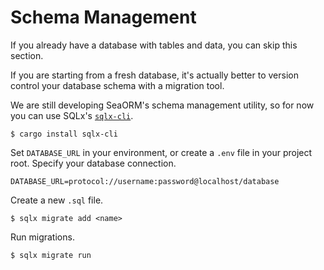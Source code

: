 # Schema Management

If you already have a database with tables and data, you can skip this section.

If you are starting from a fresh database, it's actually better to version control your database schema with a migration tool.

We are still developing SeaORM's schema management utility, so for now you can use SQLx's [`sqlx-cli`](https://crates.io/crates/sqlx-cli).

```shell
$ cargo install sqlx-cli
```

Set `DATABASE_URL` in your environment, or create a `.env` file in your project root. Specify your database connection.

```env title=".env"
DATABASE_URL=protocol://username:password@localhost/database
```

Create a new `.sql` file.

```shell
$ sqlx migrate add <name>
```

Run migrations.

```shell
$ sqlx migrate run
```